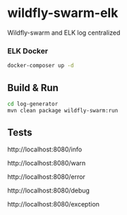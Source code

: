 # wildfly-swarm-elk
Wildfly-swarm and ELK log centralized

### ELK Docker

``` sh
docker-composer up -d
```

## Build & Run

``` sh
cd log-generator
mvn clean package wildfly-swarm:run
```

## Tests

http://localhost:8080/info

http://localhost:8080/warn

http://localhost:8080/error

http://localhost:8080/debug

http://localhost:8080/exception

